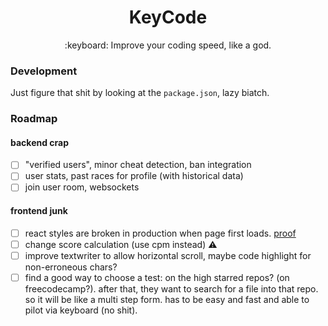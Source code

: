 <h1 align="center">KeyCode</h1>
<p align="center">:keyboard: Improve your coding speed, like a god.</p>

### Development

Just figure that shit by looking at the `package.json`, lazy biatch.

### Roadmap

#### backend crap
- [ ] "verified users", minor cheat detection, ban integration
- [ ] user stats, past races for profile (with historical data)
- [ ] join user room, websockets

#### frontend junk
- [ ] react styles are broken in production when page first loads. [proof](https://cdn.pbrd.co/images/GTnFmJU.png)
- [ ] change score calculation (use cpm instead) :warning:
- [ ] improve textwriter to allow horizontal scroll, maybe code highlight for non-erroneous chars?
- [ ] find a good way to choose a test: on the high starred repos? (on freecodecamp?). after that, they want to search for a file into that repo. so it will be like a multi step form. has to be easy and fast and able to pilot via keyboard (no shit).
